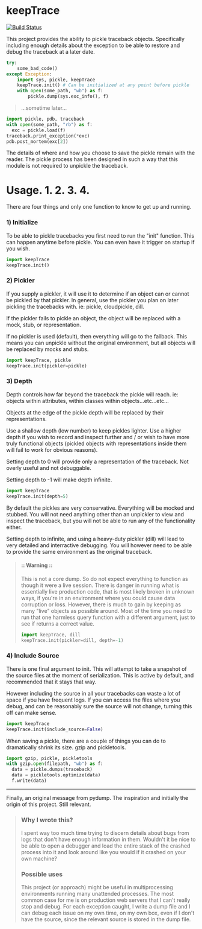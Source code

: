 
keepTrace
=========

[![Build Status](https://travis-ci.org/internetimagery/keepTrace.svg?branch=master)](https://travis-ci.org/internetimagery/keepTrace)

This project provides the ability to pickle traceback objects.
Specifically including enough details about the exception to be able to restore
and debug the traceback at a later date.

``` python
try:
    some_bad_code()
except Exception:
    import sys, pickle, keepTrace
    keepTrace.init() # Can be initialized at any point before pickle
    with open(some_path, "wb") as f:
        pickle.dump(sys.exc_info(), f)
```

> ...sometime later...

``` python
import pickle, pdb, traceback
with open(some_path, "rb") as f:
  exc = pickle.load(f)
traceback.print_exception(*exc)
pdb.post_mortem(exc[2])
```

The details of where and how you choose to save the pickle remain with the reader.
The pickle process has been designed in such a way that this module is not required
to unpickle the traceback.


Usage. 1. 2. 3. 4.
=====

There are four things and only one function to know to get up and running.

### 1) Initialize

To be able to pickle tracebacks you first need to run the "init" function. This can happen anytime
before pickle. You can even have it trigger on startup if you wish.

``` python
import keepTrace
keepTrace.init()
```

### 2) Pickler

If you supply a pickler, it will use it to determine if an object can or cannot be pickled by that pickler.
In general, use the pickler you plan on later pickling the tracebacks with. ie: pickle, cloudpickle, dill.

If the pickler fails to pickle an object, the object will be replaced with a mock, stub, or representation.

If no pickler is used (default), then everything will go to the fallback. This means you can unpickle without the
original environment, but all objects will be replaced by mocks and stubs.

``` python
import keepTrace, pickle
keepTrace.init(pickler=pickle)
```

### 3) Depth

Depth controls how far beyond the traceback the pickle will reach. ie: objects within attributes, within classes within objects...etc...etc...

Objects at the edge of the pickle depth will be replaced by their representations.

Use a shallow depth (low number) to keep pickles lighter. Use a higher depth if you wish to record and inspect further and / or wish to have more truly functional objects (pickled objects with representations inside them will fail to work for obvious reasons).

Setting depth to 0 will provide only a representation of the traceback. Not overly useful and not debuggable.

Setting depth to -1 will make depth infinite.

``` python
import keepTrace
keepTrace.init(depth=5)
```

By default the pickles are very conservative. Everything will be mocked and stubbed. You will not need anything other than an
unpickler to view and inspect the traceback, but you will not be able to run any of the functionality either.

Setting depth to infinite, and using a heavy-duty pickler (dill) will lead to very detailed and interractive debugging.
You will however need to be able to provide the same environment as the original traceback.

> #### :: Warning ::
>
> This is not a core dump. So do not expect everything to function as though it were a live session. There is danger in running
> what is essentially live production code, that is most likely broken in unknown ways, if you're in an environment where you could cause
> data corruption or loss. However, there is much to gain by keeping as many "live" objects as possible around. Most of the time you need to
> run that one harmless query function with a different argument, just to see if returns a correct value.
>
> ``` python
> import keepTrace, dill
> keepTrace.init(pickler=dill, depth=-1)
> ```

### 4) Include Source

There is one final argument to init. This will attempt to take a snapshot of the source files at the
moment of serialization. This is active by default, and recommended that it stays that way.

However including the source in all your tracebacks can waste a lot of space if you have frequent logs. If you can access the files where you debug, and can be reasonably sure the source will not change, turning this off can make sense.

``` python
import keepTrace
keepTrace.init(include_source=False)
```

When saving a pickle, there are a couple of things you can do to dramatically shrink its size. gzip and pickletools.

``` python
import gzip, pickle, pickletools
with gzip.open(filepath, "wb") as f:
  data = pickle.dumps(traceback)
  data = pickletools.optimize(data)
  f.write(data)
```
---

Finally, an original message from pydump. The inspiration and initially the origin of this project. Still relevant.



> ### Why I wrote this?
>
> I spent way too much time trying to discern details about bugs from
> logs that don't have enough information in them. Wouldn't it be nice
> to be able to open a debugger and load the entire stack of the crashed
> process into it and look around like you would if it crashed on your own
> machine?
>
> ### Possible uses
>
> This project (or approach) might be useful in multiprocessing environments
> running many unattended processes. The most common case for me is on
> production web servers that I can't really stop and debug. For each
> exception caught, I write a dump file and I can debug each issue on
> my own time, on my own box, even if I don't have the source, since
> the relevant source is stored in the dump file.
